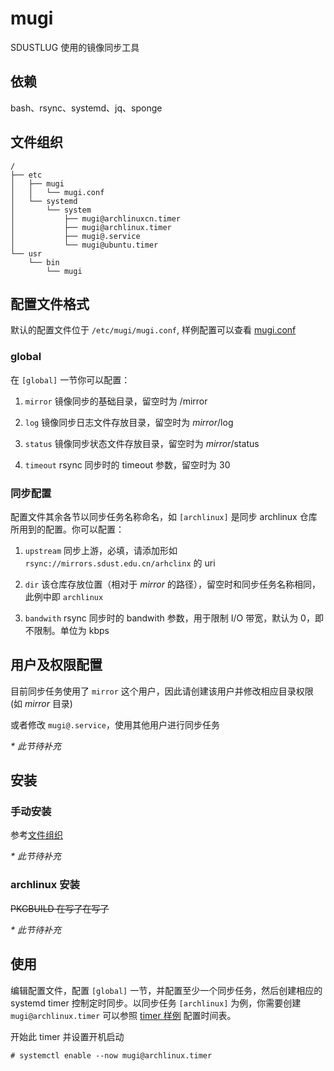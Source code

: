 # mugi  

SDUSTLUG 使用的镜像同步工具

## 依赖

bash、rsync、systemd、jq、sponge

## 文件组织

```
/
├── etc
│   ├── mugi
│   │   └── mugi.conf
│   └── systemd
│       └── system
│           ├── mugi@archlinuxcn.timer
│           ├── mugi@archlinux.timer
│           ├── mugi@.service
│           └── mugi@ubuntu.timer
└── usr
    └── bin
        └── mugi

```

## 配置文件格式

默认的配置文件位于 `/etc/mugi/mugi.conf`, 样例配置可以查看 [mugi.conf](./mugi.conf)

### global

在 `[global]` 一节你可以配置：

1. `mirror` 镜像同步的基础目录，留空时为 /mirror

2. `log` 镜像同步日志文件存放目录，留空时为 _mirror_/log

3. `status` 镜像同步状态文件存放目录，留空时为 _mirror_/status

4. `timeout` rsync 同步时的 timeout 参数，留空时为 30

### 同步配置

配置文件其余各节以同步任务名称命名，如 `[archlinux]` 是同步 archlinux 仓库所用到的配置。你可以配置：

1. `upstream` 同步上游，必填，请添加形如 `rsync://mirrors.sdust.edu.cn/arhclinx` 的 uri

2. `dir` 该仓库存放位置（相对于 _mirror_ 的路径），留空时和同步任务名称相同，此例中即 `archlinux`

3. `bandwith` rsync 同步时的 bandwith 参数，用于限制 I/O 带宽，默认为 0，即不限制。单位为 kbps

## 用户及权限配置

目前同步任务使用了 `mirror` 这个用户，因此请创建该用户并修改相应目录权限 (如 _mirror_ 目录)

或者修改 `mugi@.service`，使用其他用户进行同步任务

_* 此节待补充_

## 安装

### 手动安装

参考[文件组织](##文件组织)

_* 此节待补充_

### archlinux 安装

~~PKGBUILD 在写了在写了~~

_* 此节待补充_

## 使用

编辑配置文件，配置 `[global]` 一节，并配置至少一个同步任务，然后创建相应的 systemd timer 控制定时同步。以同步任务 `[archlinux]` 为例，你需要创建 `mugi@archlinux.timer` 可以参照 [timer 样例](./systemd/mugi@archlinux.timer) 配置时间表。

开始此 timer 并设置开机启动

```shell
# systemctl enable --now mugi@archlinux.timer
```
